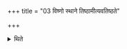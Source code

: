 +++
title = "03 विष्णो स्थाने तिष्ठामीत्यवतिष्ठते"

+++

<details><summary>थिते</summary>

3. He stands with visnoh sthāne tiṣṭhāmi (II.15.1).  
</details>
